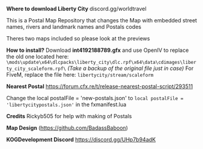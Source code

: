 **Where to download Liberty City** 
discord.gg/worldtravel 



This is a Postal Map Repository that changes the Map with embedded street names, rivers and landmark names and Postals codes 

Theres two maps included so please look at the previews

**How to install?**
Download **int4192188789.gfx** and use OpenIV to replace the old one located here: `\mods\update\x64\dlcpacks\liberty_city\dlc.rpf\x64\data\cdimages\liberty_city_scaleform.rpf\` *(Take a backup of the original file just in case)*
For FiveM, replace the file here: `libertycity/stream/scaleform`

**Nearest Postal**
https://forum.cfx.re/t/release-nearest-postal-script/293511

Change the local postalFile = 'new-postals.json' to 
``local postalFile = 'libertycitypostals.json'``
in the fxmanifest.lua


**Credits**
 Rickyb505 for help with making of Postals

**Map Design**
(https://github.com/BadassBaboon) 

**KOGDevelopment Discord**
https://discord.gg/UHp7b94adK
